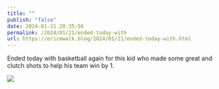 ```yaml
---
title: ""
publish: "false"
date: 2024-01-21 20:35:56
permalink: /2024/01/21/ended-today-with
url: https://ericmwalk.blog/2024/01/21/ended-today-with.html
---
```


Ended today with basketball again for this kid who made some great and clutch shots to help his team win by 1.

![](https://ericmwalk.blog/uploads/2024/img-7620.jpeg)